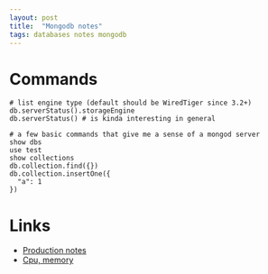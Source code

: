 ```yaml
---
layout: post
title:  "Mongodb notes"
tags: databases notes mongodb
---
```


# Commands

```
# list engine type (default should be WiredTiger since 3.2+)
db.serverStatus().storageEngine
db.serverStatus() # is kinda interesting in general

# a few basic commands that give me a sense of a mongod server
show dbs
use test
show collections
db.collection.find({})
db.collection.insertOne({
  "a": 1
})
```

# Links

- [Production notes](https://docs.mongodb.com/v3.2/administration/production-notes/)
- [Cpu, memory](https://docs.mongodb.com/v3.2/administration/production-notes/#prod-notes-ram)
